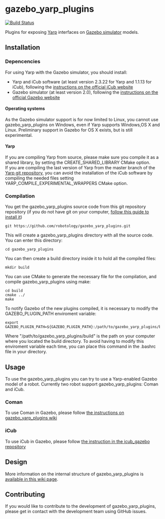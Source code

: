 gazebo_yarp_plugins
===================
[![Build Status](https://travis-ci.org/robotology/gazebo_yarp_plugins.png)](https://travis-ci.org/robotology/gazebo_yarp_plugins)

Plugins for exposing [Yarp](http://yarp.it/) interfaces on [Gazebo simulator](http://gazebosim.org/) models. 

Installation
------------
### Depencencies 
For using Yarp with the Gazebo simulator, you should install:
  * Yarp and iCub software (at least version 2.3.22 for Yarp and 1.1.13 for iCub), following the [instructions on the official iCub website](http://wiki.icub.org/wiki/ICub_Software_Installation)
  * Gazebo simulator (at least version 2.0), following the [instructions on the official Gazebo website](http://gazebosim.org/wiki/Install)

#### Operating systems 
As the Gazebo simulator support is for now limited to Linux, you cannot use gazebo_yarp_plugins on Windows, even if Yarp supports Windows,OS X and Linux. 
Preliminary support in Gazebo for OS X exists, but is still experimental. 

#### Yarp 
If you are compiling Yarp from source, please make sure you compile it as a shared library, by setting the CREATE_SHARED_LIBRARY CMake option.  
If you are compiling the last version of Yarp from the master branch of the [Yarp git repository](https://github.com/robotology/yarp), you can
avoid the installation of the iCub software by compiling the needed files setting YARP_COMPILE_EXPERIMENTAL_WRAPPERS CMake option.

### Compilation 
You get the gazebo_yarp_plugins source code from this git repository repository (if you do not have git on your computer, [follow this guide to install it](http://git-scm.com/downloads))
```
git https://github.com/robotology/gazebo_yarp_plugins.git
```
This will create a gazebo_yarp_plugins directory with all the source code.
You can enter this directory:
```
cd gazebo_yarp_plugins
```
You can then create a build directory inside it to hold all the compiled files:
```
mkdir build
```
You can use CMake to generate the necessary file for the compilation, and compile gazebo_yarp_plugins using make:
```
cd build
cmake ../
make
```

To notify Gazebo of the new plugins compiled, it is necessary to modify the GAZEBO_PLUGIN_PATH enviroment variable: 
```
export GAZEBO_PLUGIN_PATH=${GAZEBO_PLUGIN_PATH}:/path/to/gazebo_yarp_plugins/build
```
Where "/path/to/gazebo_yarp_plugins/build" is the path on your computer where you located the build directory.
To avoid having to modify this enviroment variable each time, you can place this command in the .bashrc file in your directory.

Usage
-----
To use the gazebo_yarp_plugins you can try to use a Yarp-enabled Gazebo model of a robot. Currently two robot support gazebo_yarp_plugins: Coman and iCub.

### Coman
To use Coman in Gazebo, please follow [the instructions on gazebo_yarp_plugins wiki](https://github.com/robotology/gazebo_yarp_plugins/wiki/Using-Coman-model-with-gazebo_yarp_plugins)

### iCub 
To use iCub in Gazebo, please follow [the instruction in the icub_gazebo repository](https://github.com/traversaro/icub_gazebo)

Design
------
More information on the internal structure of gazebo_yarp_plugins is [available in this wiki page](https://github.com/robotology/gazebo_yarp_plugins/wiki/Design).

Contributing
------------
If you would like to contribute to the development of gazebo_yarp_plugins, please get in contact with the development team using GitHub issues. 



